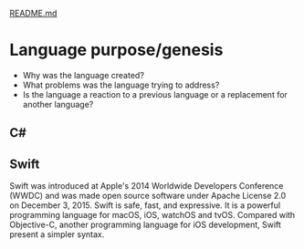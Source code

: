 [README.md](../README.md)

# Language purpose/genesis
* Why was the language created?
* What problems was the language trying to address?
* Is the language a reaction to a previous language or a replacement for another language?

## C#

## Swift
Swift was introduced at Apple's 2014 Worldwide Developers Conference (WWDC) and was made open source software under Apache License 2.0 on December 3, 2015. Swift is safe, fast, and expressive. It is a powerful programming language for macOS, iOS, watchOS and tvOS. Compared with Objective-C, another programming language for iOS development, Swift present a simpler syntax. 